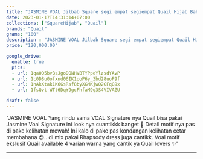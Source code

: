 ```yaml
---
title: "JASMINE VOAL Jilbab Square segi empat segiempat Quail Hijab Bahan Fabric Ultra Royal"
date: 2023-01-17T14:31:14+07:00
collections: ["SquareHijab", "Quail"]
brands: "Quail"
grams: "100"
description : "JASMINE VOAL Jilbab Square segi empat segiempat Quail Hijab Bahan Fabric Ultra Royal"
price: "120,000.00"

google_drive:
  enable: true
  pics:
  - url: 1qa0O5bvBsJgoDQNHVBTYPpeYlzsdYAvP
  - url: 1c0D8u0ofxnd06IK1ooP6y_3bd28uoP9f
  - url: 1nAkXtak1K6GsRsf8byXGMKjwQ2GFqG9x
  - url: 1fsQvt-WTt6DqY9gcFhfaM9q3S4VIVAZU

draft: false
---
```


"JASMINE VOAL 
Yang rindu sama VOAL Signature nya Quail bisa pakai Jasmine Voal Signature ini look nya cuantikkk banget 🤍 Detail motif nya pas di pake kelihatan mewah! Ini kalo di pake pas kondangan kelihatan cetar membahana 😍.. di mix pakai Rhapsody dress juga cantikk. Voal motif ekslusif Quail available 4 varian warna yang cantik ya Quail lovers ✨"

-----    
   
